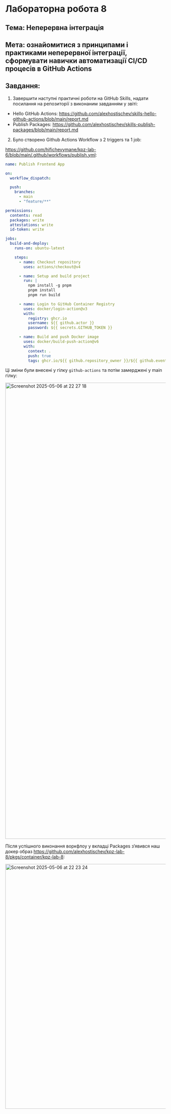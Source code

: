 # Лабораторна робота 8

## Тема: Неперервна інтеграція

## Мета: ознайомитися з принципами і практиками неперервної інтеграції, сформувати навички автоматизації CI/CD процесів в GitHub Actions

## Завдання:

1. Завершити наступні практичні роботи на GitHub Skills, надати посилання на репозиторії з виконаним завданням у звіті:
- Hello GitHub Actions: https://github.com/alexhostischev/skills-hello-github-actions/blob/main/report.md
- Publish Packages: https://github.com/alexhostischev/skills-publish-packages/blob/main/report.md

2. Було створено Github Actions Workflow з 2 triggers та 1 job:

https://github.com/hifichevymane/kpz-lab-6/blob/main/.github/workflows/publish.yml:
```yml
name: Publish Frontend App

on:
  workflow_dispatch:

  push:
    branches:
      - main
      - "feature/**"

permissions:
  contents: read
  packages: write
  attestations: write
  id-token: write

jobs:
  build-and-deploy:
    runs-on: ubuntu-latest

    steps:
      - name: Checkout repository
        uses: actions/checkout@v4

      - name: Setup and build project
        run: |
          npm install -g pnpm
          pnpm install
          pnpm run build

      - name: Login to GitHub Container Registry
        uses: docker/login-action@v3
        with:
          registry: ghcr.io
          username: ${{ github.actor }}
          password: ${{ secrets.GITHUB_TOKEN }}

      - name: Build and push Docker image
        uses: docker/build-push-action@v6
        with:
          context: .
          push: true
          tags: ghcr.io/${{ github.repository_owner }}/${{ github.event.repository.name }}:latest
```

Ці зміни були внесені у гілку `github-actions` та потім замерджені у main гілку:

<img width="1435" alt="Screenshot 2025-05-06 at 22 27 18" src="https://github.com/user-attachments/assets/aa754432-756d-44db-a09d-4d1be210783b" />

Після успішного виконання воркфлоу у вкладці Packages зʼявився наш докер образ https://github.com/alexhostischev/kpz-lab-8/pkgs/container/kpz-lab-8:

<img width="770" alt="Screenshot 2025-05-06 at 22 23 24" src="https://github.com/user-attachments/assets/fafafd9c-c8aa-42e3-8576-62eb9a36741d" />
